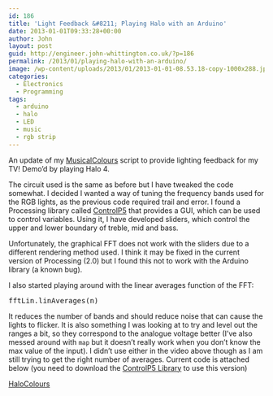 ```yaml
---
id: 186
title: 'Light Feedback &#8211; Playing Halo with an Arduino'
date: 2013-01-01T09:33:28+00:00
author: John
layout: post
guid: http://engineer.john-whittington.co.uk/?p=186
permalink: /2013/01/playing-halo-with-an-arduino/
image: /wp-content/uploads/2013/01/2013-01-01-08.53.18-copy-1000x288.jpg
categories:
  - Electronics
  - Programming
tags:
  - arduino
  - halo
  - LED
  - music
  - rgb strip
---
```

<!--more-->

An update of my [MusicalColours](http://engineer.john-whittington.co.uk/2012/06/musical-rainbows-in-the-van/ "MusicalColours") script to provide lighting feedback for my TV! Demo&#8217;d by playing Halo 4. 

The circuit used is the same as before but I have tweaked the code somewhat. I decided I wanted a way of tuning the frequency bands used for the RGB lights, as the previous code required trail and error. I found a Processing library called [ControlP5](http://www.sojamo.de/libraries/controlP5/) that provides a GUI, which can be used to control variables. Using it, I have developed sliders, which control the upper and lower boundary of treble, mid and bass. 

Unfortunately, the graphical FFT does not work with the sliders due to a different rendering method used. I think it may be fixed in the current version of Processing (2.0) but I found this not to work with the Arduino library (a known bug).

I also started playing around with the linear averages function of the FFT:

<pre>fftLin.linAverages(n)</pre>

It reduces the number of bands and should reduce noise that can cause the lights to flicker. It is also something I was looking at to try and level out the ranges a bit, so they correspond to the analogue voltage better (I&#8217;ve also messed around with `map` but it doesn&#8217;t really work when you don&#8217;t know the max value of the input). I didn&#8217;t use either in the video above though as I am still trying to get the right number of averages. Current code is attached below (you need to download the [ControlP5 Library](http://www.sojamo.de/libraries/controlP5/) to use this version)

<a href="http://engineer.john-whittington.co.uk/2013/01/playing-halo-with-an-arduino/halocolours/" rel="attachment wp-att-193">HaloColours</a>